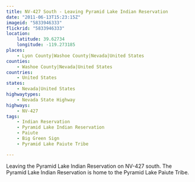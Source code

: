 ```yaml
---
title: NV-427 South - Leaving Pyramid Lake Indian Reservation
date: "2011-06-13T15:23:15Z"
imageid: "5833946333"
flickrid: "5833946333"
location:
    latitude: 39.62734
    longitude: -119.273185
places:
    - Lyon County|Washoe County|Nevada|United States
counties:
    - Washoe County|Nevada|United States
countries:
    - United States
states:
    - Nevada|United States
highwaytypes:
    - Nevada State Highway
highways:
    - NV-427
tags:
    - Indian Reservation
    - Pyramid Lake Indian Reservation
    - Paiute
    - Big Green Sign
    - Pyramid Lake Paiute Tribe

---
```

Leaving the Pyramid Lake Indian Reservation on NV-427 south.  The Pyramid Lake Indian Reservation is home to the Pyramid Lake Paiute Tribe.
